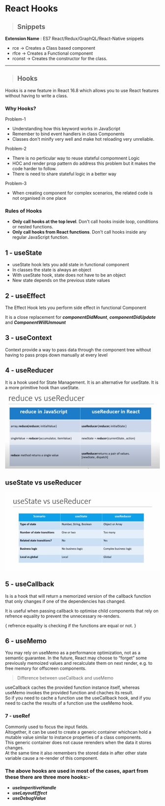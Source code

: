 # React Hooks

> ## Snippets

**Extension Name** : ES7 React/Redux/GraphQL/React-Native snippets

<ul>
<li>rce -> Creates a Class based component</li>
<li>rfce -> Creates a Functional component</li>
<li>rconst -> Creates the constructor for the class.</li>
</ul>

---

> ## Hooks

Hooks is a new feature in React 16.8 which allows you to use React features without having to write a class.

### **Why Hooks?**

Problem-1

- Understanding how this keyword works in JavaScript
- Remember to bind event handlers in class Components
- Classes don't minify very well and make hot reloading very unreliable.

Problem-2

- There is no perticular way to reuse stateful compomnent Logic
- HOC and render prop pattern do address this problem but it makes the code harder to follow.
- There is need to share stateful logic in a better way

Problem-3

- When creating component for complex scenarios, the related code is not organised in one place

### **Rules of Hooks**

- **Only call hooks at the top level**. Don't call hooks inside loop, conditions or nested functions.
- **Only call hooks from React functions**. Don't call hooks inside any regular JavaScript function.

## 1 - useState

- useState hook lets you add state in functional component
- In classes the state is always an object
- With useState hook, state does not have to be an object
- New state depends on the previous state values

## 2 - useEffect

The Effect Hook lets you perform side effect in functional Component

It is a close replacement for **_componentDidMount_**, **_componentDidUpdate_** and **_ComponentWillUnmount_**

## 3 - useContext

Context provide a way to pass data through the component tree without having to pass props down manually at every level

## 4 - useReducer

It is a hook used for State Management. It is an alternative for useState. It is a more primitive hook than useState.

<img src="./Reducer-vs-useReducer.png">

## useState vs useReducer

<img src="./useState-vs-useReducer.png">

## 5 - useCallback

Is is a hook that will return a memorized version of the callback function that only changes if one of the dependencies has changed.

It is useful when passing callback to optimise child components that rely on refrence equality to prevent the unnecessary re-renders.

{
refrence equality is checking if the functions are equal or not.
}


## 6 - useMemo
You may rely on useMemo as a performance optimization, not as a semantic guarantee. In the future, React may choose to “forget” some previously memoized values and recalculate them on next render, e.g. to free memory for offscreen components.

> Difference between useCallback and useMemo

useCallback caches the provided function instance itself, whereas useMemo invokes the provided function and chaches its result. <br/>
So if you need to cache a function use the useCallback hook, and if you need to cache the results of a function use the useMemo hook.

### 7 - useRef

Commonly used to focus the input fields.
<br/>
Altogether, it can be used to create a generic container whichcan hold a mutable value similar to instance properties of a class components.
<br/>
This generic container does not cause rerenders
when the data it stores changes.
<br/>
At the same time it also remembers the stored data in after other state variable cause a re-render of this component.


### The above hooks are used in most of the cases, apart from these there are three more hooks:- 
 
* ***useImperitiveHandle***
* ***useLayoutEffect***
* ***useDebugValue***